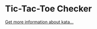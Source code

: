 Tic-Tac-Toe Checker
=
[Get more information about kata...](https://www.codewars.com//kata//kata/525caa5c1bf619d28c000335)
